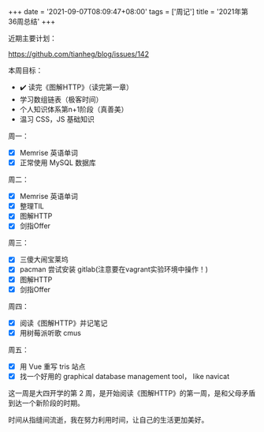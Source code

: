 +++
date = '2021-09-07T08:09:47+08:00'
tags = ['周记']
title = '2021年第36周总结'
+++

近期主要计划：

  <https://github.com/tianheg/blog/issues/142>

本周目标：

- :heavy_check_mark: 读完《图解HTTP》（读完第一章）
- 学习数组链表（极客时间）
- 个人知识体系第n+1阶段（真善美）
- 温习 CSS，JS 基础知识

周一：

- [x] Memrise 英语单词
- [x] 正常使用 MySQL 数据库

周二：

- [x] Memrise 英语单词
- [x] 整理TIL
- [x] 图解HTTP
- [x] 剑指Offer

周三：

- [x] 三傻大闹宝莱坞
- [x] pacman 尝试安装 gitlab(注意要在vagrant实验环境中操作！)
- [x] 图解HTTP
- [x] 剑指Offer

周四：

- [x] 阅读《图解HTTP》并记笔记
- [x] 用树莓派听歌 cmus

周五：

- [x] 用 Vue 重写 tris 站点
- [x] 找一个好用的 graphical database management tool， like navicat

这一周是大四开学的第 2 周，是开始阅读《图解HTTP》的第一周，是和父母矛盾到达一个新阶段的时期。

时间从指缝间流逝，我在努力利用时间，让自己的生活更加美好。
